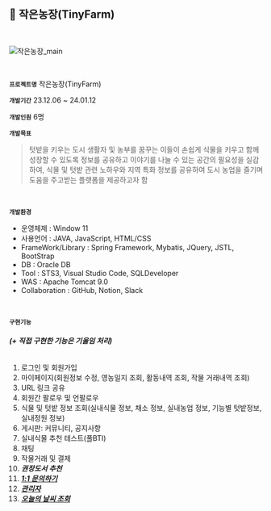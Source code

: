 ## 🌱 작은농장(TinyFarm)
<br>

![작은농장_main](https://github.com/parade358/NILILI/assets/101682578/a640dd90-98f6-418d-8a9b-45096a7d53a0)


<br>

**`프로젝트명`** 작은농장(TinyFarm)

**`개발기간`** 23.12.06 ~ 24.01.12

**`개발인원`** 6명

**`개발목표`**
>텃밭을 키우는 도시 생활자 및 농부를 꿈꾸는 이들이 손쉽게 식물을 키우고 함께 성장할 수 있도록 정보를 공유하고 이야기를 나눌 수 있는 공간의 필요성을 실감하여, 식물 및 텃밭 관련 노하우와 지역 특화 정보를 공유하여 도시 농업을 즐기며 도움을 주고받는 플랫폼을 제공하고자 함

<br>

**`개발환경`**
- 운영체제 : Window 11
- 사용언어 : JAVA, JavaScript, HTML/CSS
- FrameWork/Library : Spring Framework, Mybatis, JQuery, JSTL, BootStrap
- DB : Oracle DB
- Tool : STS3, Visual Studio Code, SQLDeveloper
- WAS : Apache Tomcat 9.0
- Collaboration : GitHub, Notion, Slack

<br>

**`구현기능`**
###### ***(+ 직접 구현한 기능은 기울임 처리)***

1.  로그인 및 회원가입
3. 마이페이지(회원정보 수정, 영농일지 조회, 활동내역 조회, 작물 거래내역 조회)
4. URL 링크 공유
5. 회원간 팔로우 및 언팔로우
6. 식물 및 텃밭 정보 조회(실내식물 정보, 채소 정보, 실내농업 정보, 기능별 텃밭정보, 실내정원 정보)
7. 게시판: 커뮤니티, 공지사항
8. 실내식물 추천 테스트(풀BTI)
9. 채팅
10. 작물거래 및 결제
11. ***권장도서 추천***
12. ***<u>1:1 문의하기***
13. ***관리자***
14. ***오늘의 날씨 조회***
